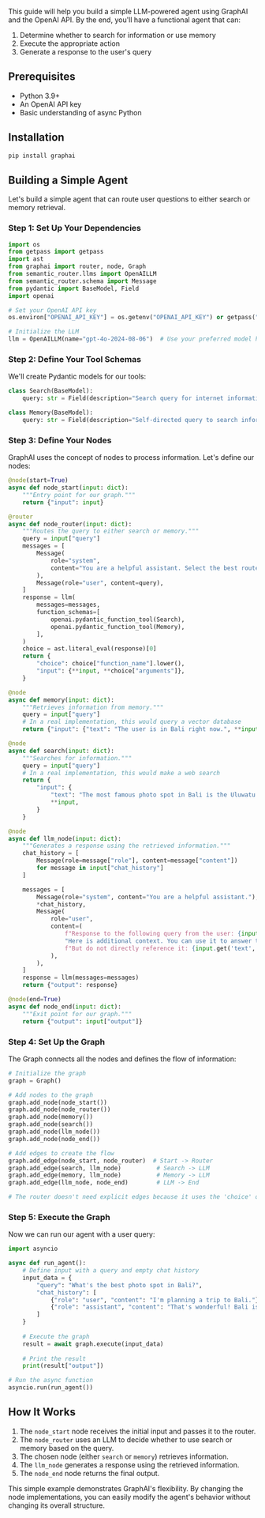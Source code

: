 This guide will help you build a simple LLM-powered agent using GraphAI and the OpenAI API. By the end, you'll have a functional agent that can:

1. Determine whether to search for information or use memory
2. Execute the appropriate action
3. Generate a response to the user's query

## Prerequisites

- Python 3.9+
- An OpenAI API key
- Basic understanding of async Python

## Installation

```bash
pip install graphai
```

## Building a Simple Agent

Let's build a simple agent that can route user questions to either search or memory retrieval.

### Step 1: Set Up Your Dependencies

```python
import os
from getpass import getpass
import ast
from graphai import router, node, Graph
from semantic_router.llms import OpenAILLM
from semantic_router.schema import Message
from pydantic import BaseModel, Field
import openai

# Set your OpenAI API key
os.environ["OPENAI_API_KEY"] = os.getenv("OPENAI_API_KEY") or getpass("Enter OpenAI API Key: ")

# Initialize the LLM
llm = OpenAILLM(name="gpt-4o-2024-08-06")  # Use your preferred model here
```

### Step 2: Define Your Tool Schemas

We'll create Pydantic models for our tools:

```python
class Search(BaseModel):
    query: str = Field(description="Search query for internet information")

class Memory(BaseModel):
    query: str = Field(description="Self-directed query to search information from your long-term memory")
```

### Step 3: Define Your Nodes

GraphAI uses the concept of nodes to process information. Let's define our nodes:

```python
@node(start=True)
async def node_start(input: dict):
    """Entry point for our graph."""
    return {"input": input}

@router
async def node_router(input: dict):
    """Routes the query to either search or memory."""
    query = input["query"]
    messages = [
        Message(
            role="system",
            content="You are a helpful assistant. Select the best route to answer the user query. ONLY choose one function.",
        ),
        Message(role="user", content=query),
    ]
    response = llm(
        messages=messages,
        function_schemas=[
            openai.pydantic_function_tool(Search),
            openai.pydantic_function_tool(Memory),
        ],
    )
    choice = ast.literal_eval(response)[0]
    return {
        "choice": choice["function_name"].lower(),
        "input": {**input, **choice["arguments"]},
    }

@node
async def memory(input: dict):
    """Retrieves information from memory."""
    query = input["query"]
    # In a real implementation, this would query a vector database
    return {"input": {"text": "The user is in Bali right now.", **input}}

@node
async def search(input: dict):
    """Searches for information."""
    query = input["query"]
    # In a real implementation, this would make a web search
    return {
        "input": {
            "text": "The most famous photo spot in Bali is the Uluwatu Temple.",
            **input,
        }
    }

@node
async def llm_node(input: dict):
    """Generates a response using the retrieved information."""
    chat_history = [
        Message(role=message["role"], content=message["content"])
        for message in input["chat_history"]
    ]

    messages = [
        Message(role="system", content="You are a helpful assistant."),
        *chat_history,
        Message(
            role="user",
            content=(
                f"Response to the following query from the user: {input['query']}\n"
                "Here is additional context. You can use it to answer the user query. "
                f"But do not directly reference it: {input.get('text', '')}."
            ),
        ),
    ]
    response = llm(messages=messages)
    return {"output": response}

@node(end=True)
async def node_end(input: dict):
    """Exit point for our graph."""
    return {"output": input["output"]}
```

### Step 4: Set Up the Graph

The Graph connects all the nodes and defines the flow of information:

```python
# Initialize the graph
graph = Graph()

# Add nodes to the graph
graph.add_node(node_start())
graph.add_node(node_router())
graph.add_node(memory())
graph.add_node(search())
graph.add_node(llm_node())
graph.add_node(node_end())

# Add edges to create the flow
graph.add_edge(node_start, node_router)  # Start -> Router
graph.add_edge(search, llm_node)          # Search -> LLM
graph.add_edge(memory, llm_node)          # Memory -> LLM
graph.add_edge(llm_node, node_end)        # LLM -> End

# The router doesn't need explicit edges because it uses the 'choice' output to determine the next node
```

### Step 5: Execute the Graph

Now we can run our agent with a user query:

```python
import asyncio

async def run_agent():
    # Define input with a query and empty chat history
    input_data = {
        "query": "What's the best photo spot in Bali?",
        "chat_history": [
            {"role": "user", "content": "I'm planning a trip to Bali."},
            {"role": "assistant", "content": "That's wonderful! Bali is a beautiful destination with rich culture, stunning beaches, and vibrant scenery. How can I help with your trip planning?"}
        ]
    }
    
    # Execute the graph
    result = await graph.execute(input_data)
    
    # Print the result
    print(result["output"])

# Run the async function
asyncio.run(run_agent())
```

## How It Works

1. The `node_start` node receives the initial input and passes it to the router.
2. The `node_router` uses an LLM to decide whether to use search or memory based on the query.
3. The chosen node (either `search` or `memory`) retrieves information.
4. The `llm_node` generates a response using the retrieved information.
5. The `node_end` node returns the final output.

This simple example demonstrates GraphAI's flexibility. By changing the node implementations, you can easily modify the agent's behavior without changing its overall structure.
